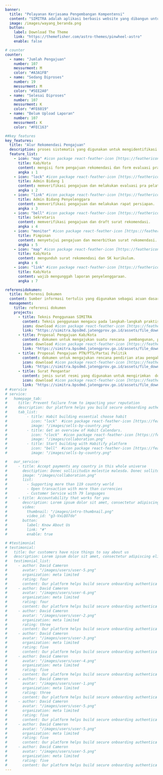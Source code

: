 ```yaml
---
banner:
  title: "Pelayanan Kerjasama Pengembangan Kompentensi"
  content: "SIMITRA adalah aplikasi berbasis website yang dibangun untuk mempermudah proses pengajuan rekomendasi penyelenggaraan pelatihan pola kerjasama oleh Pemkab/Pemkot, OPD Provinsi, dan PTN/PTS, serta menerbitkan surat rekomendasi oleh BPSDMD Provinsi Jawa Tengah, dengan menyediakan pelayanan yang mudah, cepat, dan terintegrasi."
  image: /images/wayang_beranda.png
  button:
    label: Download The Theme
    link: "https://themefisher.com/astro-themes/pinwheel-astro"
    enable: false

# counter
counter:
  - name: "Jumlah Pengajuan"
    number: 107
    messurment: M
    color: "#A3A1FB"
  - name: "Sedang Diproses"
    number: 19
    messurment: M
    color: "#5EE2A0"
  - name: "Selesai Diproses"
    number: 107
    messurment: K
    color: "#FE6019"
  - name: "Belum Upload Laporan"
    number: 107
    messurment: K
    color: "#FEC163"

##key features
key_features:
  title: "Alur Rekomendasi Pengajuan"
  description: proses sistematis yang digunakan untuk mengidentifikasi dan merekomendasikan pengajuan atau proposal berdasarkan kriteria atau parameter tertentu.
  feature_list:
    - icon: "map" #icon package react-feather-icon [https://feathericons.com/]
      title: Kab/Kota
      content: mengisi form pengajuan rekomendasi dan form evaluasi pra pelatihan.
      angka : 1
    - icon: "lock" #icon package react-feather-icon [https://feathericons.com/]
      title: Admin Bidang 1
      content: memverifikasi pengajuan dan melakukan evaluasi pra pelatihan.
      angka : 2
    - icon: "link" #icon package react-feather-icon [https://feathericons.com/]
      title: Admin Bidang Penyelenggara
      content: memverifikasi pengajuan dan melakukan rapat persiapan.
      angka : 3
    - icon: "bell" #icon package react-feather-icon [https://feathericons.com/]
      title: Sekretaris
      content: memverifikasi pengajuan dan draft surat rekomendasi.
      angka : 4  
    - icon: "monitor" #icon package react-feather-icon [https://feathericons.com/]
      title: Pimpinan
      content: menyetujui pengajuan dan menerbitkan surat rekomendasi.
      angka : 5
    - icon: "map" #icon package react-feather-icon [https://feathericons.com/]
      title: Kab/Kota
      content: mengunduh surat rekomendasi dan SK kurikulum.
      angka : 6
    - icon: "link" #icon package react-feather-icon [https://feathericons.com/]
      title: Kab/Kota
      content: wajib mengunggah laporan penyelenggaraan.
      angka : 7

referensidokumen:
  title: Referensi Dokumen
  content: Sumber informasi tertulis yang digunakan sebagai acuan dasar dalam pengajuan kerjasama pengembangan kompentensi.
  management:
    title: referensi dokumen
    projects:
      - title: Teknis Penggunaan SIMITRA
        content: Teknis penggunaan mengacu pada langkah-langkah praktis dan perincian teknis SIMITRA
        icon: download #icon package react-feather-icon [https://feathericons.com/]
        link: "https://simitra.bpsdmd.jatengprov.go.id/assets/file_download_area/simitra_manual_book_new.pdf"
      - title: Proposal Pengajuan Kab/Kota
        content: dokumen untuk mengajukan suatu rencana  pembangunan, program, proyek, atau kegiatan kepada pemerintah kabupaten atau kota.
        icon: download #icon package react-feather-icon [https://feathericons.com/]
        link: "https://simitra.bpsdmd.jatengprov.go.id/assets/file_download_area/simitra_contoh_format_proposal_kabkota.pdf"
      - title: Proposal Pengajuan PTN/PTS/Partai Politik
        content: dokumen untuk mengajukan rencana pendirian atau pengakuan lembaga pendidikan tinggi atau partai politik kepada pihak yang berwenang.
        icon: download #icon package react-feather-icon [https://feathericons.com/]
        link: "https://simitra.bpsdmd.jatengprov.go.id/assets/file_download_area/simitra_contoh_format_proposal_ptn_pts.pdf"
      - title: Surat Pengantar
        content: jenis surat resmi yang digunakan untuk mengirimkan  dokumen, barang, atau informasi kepada pihak lain.
        icon: download #icon package react-feather-icon [https://feathericons.com/]
        link: "https://simitra.bpsdmd.jatengprov.go.id/assets/file_download_area/simitra_contoh_pengantar.pdf"
# #service
# service:
#   homepage_tab:
#     title: Prevent failure from to impacting your reputation
#     description: Our platform helps you build secure onboarding authentication experiences that retain and engage your users. We build the infrastructure, you can.
#     tab_list:
#         - title: Habit building essential choose habit
#           icon: "lock"  #icon package react-feather-icon [https://feathericons.com/]
#           image: "/images/sells-by-country.png"
#         - title: Get an overview of Habit Calendars.
#           icon: "clock"  #icon package react-feather-icon [https://feathericons.com/]
#           image: "/images/collaboration.png"
#         - title: Start building with Habitify platform
#           icon: "bell"  #icon package react-feather-icon [https://feathericons.com/]
#           image: "/images/sells-by-country.png"

#   our_service:
#     - title: Accept payments any country in this whole universe
#       desctiption: Donec sollicitudin molestie malesda. Donec sollitudin molestie malesuada. Mauris pellentesque nec, egestas non nisi. Cras ultricies ligula sed
#       image: "/images/collaboration.png"
#       list:
#         - Supporting more than 119 country world
#         - Open transaction with more than currencies
#         - Customer Service with 79 languages
#     - title: Accountability that works for you
#       description: Lorem ipsum dolor sit amet, consectetur adipiscing elit. Morbi egestas Werat viverra id et aliquet. vulputate egestas sollicitudin.
#       video:
#         thumbnail: "/images/intro-thumbnail.png"
#         video_id: "g3-VxLQO7do"
#       button:
#         label: Know About Us
#         link: "#"
#         enable: true

# #testimonial
# testimonial:
#   title: Our customers have nice things to say about us
#   description: Lorem ipsum dolor sit amet, consectetur adipiscing elit. Morbi egestas Werat viverra id et aliquet. vulputate egestas sollicitudin.
#   testimonial_list:
#     - author: David Cameron
#       avatar: "/images/users/user-5.png"
#       organization: meta limited
#       rating: four
#       content: Our platform helps build secure onboarding authentica experiences & engage your users. We build .
#     - author: David Cameron
#       avatar: "/images/users/user-6.png"
#       organization: meta limited
#       rating: four
#       content: Our platform helps build secure onboarding authentica experiences & engage your users. We build .
#     - author: David Cameron
#       avatar: "/images/users/user-2.png"
#       organization: meta limited
#       rating: three
#       content: Our platform helps build secure onboarding authentica experiences & engage your users. We build .
#     - author: David Cameron
#       avatar: "/images/users/user-3.png"
#       organization: meta limited
#       rating: five
#       content: Our platform helps build secure onboarding authentica experiences & engage your users. We build .
#     - author: David Cameron
#       avatar: "/images/users/user-4.png"
#       organization: meta limited
#       rating: five
#       content: Our platform helps build secure onboarding authentica experiences & engage your users. We build .
#     - author: David Cameron
#       avatar: "/images/users/user-1.png"
#       organization: meta limited
#       rating: three
#       content: Our platform helps build secure onboarding authentica experiences & engage your users. We build .
#     - author: David Cameron
#       avatar: "/images/users/user-5.png"
#       organization: meta limited
#       rating: five
#       content: Our platform helps build secure onboarding authentica experiences & engage your users. We build .
#     - author: David Cameron
#       avatar: "/images/users/user-5.png"
#       organization: meta limited
#       rating: five
#       content: Our platform helps build secure onboarding authentica experiences & engage your users. We build .
#     - author: David Cameron
#       avatar: "/images/users/user-5.png"
#       organization: meta limited
#       rating: five
#       content: Our platform helps build secure onboarding authentica experiences & engage your users. We build .
---
```

